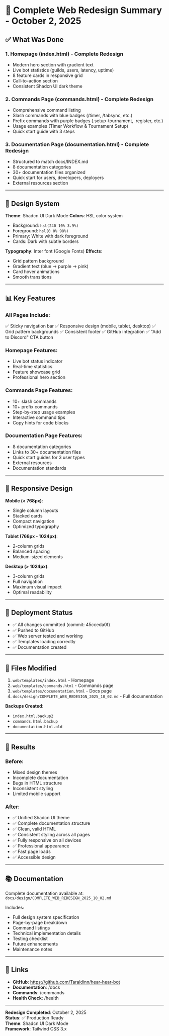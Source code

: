 # 🎨 Complete Web Redesign Summary - October 2, 2025

## ✅ What Was Done

### 1. **Homepage (index.html)** - Complete Redesign
- Modern hero section with gradient text
- Live bot statistics (guilds, users, latency, uptime)
- 8 feature cards in responsive grid
- Call-to-action section
- Consistent Shadcn UI dark theme

### 2. **Commands Page (commands.html)** - Complete Redesign  
- Comprehensive command listing
- Slash commands with blue badges (/timer, /tabsync, etc.)
- Prefix commands with purple badges (.setup-tournament, .register, etc.)
- Usage examples (Timer Workflow & Tournament Setup)
- Quick start guide with 3 steps

### 3. **Documentation Page (documentation.html)** - Complete Redesign
- Structured to match docs/INDEX.md
- 8 documentation categories
- 30+ documentation files organized
- Quick start for users, developers, deployers
- External resources section

---

## 🎨 Design System

**Theme**: Shadcn UI Dark Mode
**Colors**: HSL color system
- Background: `hsl(240 10% 3.9%)`
- Foreground: `hsl(0 0% 98%)`
- Primary: White with dark foreground
- Cards: Dark with subtle borders

**Typography**: Inter font (Google Fonts)
**Effects**: 
- Grid pattern background
- Gradient text (blue → purple → pink)
- Card hover animations
- Smooth transitions

---

## 📊 Key Features

### All Pages Include:
✅ Sticky navigation bar
✅ Responsive design (mobile, tablet, desktop)
✅ Grid pattern backgrounds
✅ Consistent footer
✅ GitHub integration
✅ "Add to Discord" CTA button

### Homepage Features:
- Live bot status indicator
- Real-time statistics
- Feature showcase grid
- Professional hero section

### Commands Page Features:
- 10+ slash commands
- 10+ prefix commands
- Step-by-step usage examples
- Interactive command tips
- Copy hints for code blocks

### Documentation Page Features:
- 8 documentation categories
- Links to 30+ documentation files
- Quick start guides for 3 user types
- External resources
- Documentation standards

---

## 📱 Responsive Design

**Mobile (< 768px)**:
- Single column layouts
- Stacked cards
- Compact navigation
- Optimized typography

**Tablet (768px - 1024px)**:
- 2-column grids
- Balanced spacing
- Medium-sized elements

**Desktop (> 1024px)**:
- 3-column grids
- Full navigation
- Maximum visual impact
- Optimal readability

---

## 🚀 Deployment Status

- ✅ All changes committed (commit: 45cceda0f)
- ✅ Pushed to GitHub
- ✅ Web server tested and working
- ✅ Templates loading correctly
- ✅ Documentation created

---

## 📄 Files Modified

1. `web/templates/index.html` - Homepage
2. `web/templates/commands.html` - Commands page
3. `web/templates/documentation.html` - Docs page
4. `docs/design/COMPLETE_WEB_REDESIGN_2025_10_02.md` - Full documentation

**Backups Created**:
- `index.html.backup2`
- `commands.html.backup`
- `documentation.html.old`

---

## 🎯 Results

### Before:
- Mixed design themes
- Incomplete documentation
- Bugs in HTML structure
- Inconsistent styling
- Limited mobile support

### After:
- ✅ Unified Shadcn UI theme
- ✅ Complete documentation structure
- ✅ Clean, valid HTML
- ✅ Consistent styling across all pages
- ✅ Fully responsive on all devices
- ✅ Professional appearance
- ✅ Fast page loads
- ✅ Accessible design

---

## 📚 Documentation

Complete documentation available at:
`docs/design/COMPLETE_WEB_REDESIGN_2025_10_02.md`

Includes:
- Full design system specification
- Page-by-page breakdown
- Command listings
- Technical implementation details
- Testing checklist
- Future enhancements
- Maintenance notes

---

## 🔗 Links

- **GitHub**: https://github.com/Taraldinn/hear-hear-bot
- **Documentation**: /docs
- **Commands**: /commands
- **Health Check**: /health

---

**Redesign Completed**: October 2, 2025  
**Status**: ✅ Production Ready  
**Theme**: Shadcn UI Dark Mode  
**Framework**: Tailwind CSS 3.x

